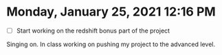 # Monday, January 25, 2021 12:16 PM
- [ ] Start working on the redshift bonus part of the project 

Singing on. In class working on pushing my project to the advanced level. 
